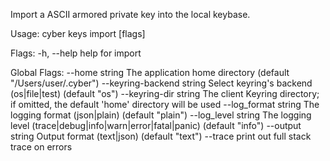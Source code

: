 Import a ASCII armored private key into the local keybase.

Usage:
  cyber keys import <name> <keyfile> [flags]

Flags:
  -h, --help   help for import

Global Flags:
      --home string              The application home directory (default "/Users/user/.cyber")
      --keyring-backend string   Select keyring's backend (os|file|test) (default "os")
      --keyring-dir string       The client Keyring directory; if omitted, the default 'home' directory will be used
      --log_format string        The logging format (json|plain) (default "plain")
      --log_level string         The logging level (trace|debug|info|warn|error|fatal|panic) (default "info")
      --output string            Output format (text|json) (default "text")
      --trace                    print out full stack trace on errors
